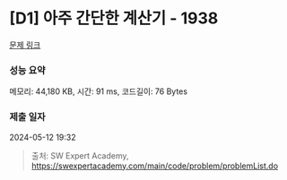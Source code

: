 # [D1] 아주 간단한 계산기 - 1938 

[문제 링크](https://swexpertacademy.com/main/code/problem/problemDetail.do?contestProbId=AV5PjsYKAMIDFAUq) 

### 성능 요약

메모리: 44,180 KB, 시간: 91 ms, 코드길이: 76 Bytes

### 제출 일자

2024-05-12 19:32



> 출처: SW Expert Academy, https://swexpertacademy.com/main/code/problem/problemList.do